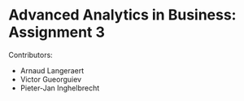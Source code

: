 # Advanced Analytics in Business: Assignment 3

Contributors:
 - Arnaud Langeraert
 - Victor Gueorguiev
 - Pieter-Jan Inghelbrecht
